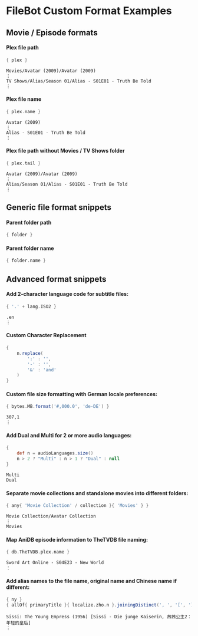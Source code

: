 # FileBot Custom Format Examples


## Movie / Episode formats


#### Plex file path
```groovy
{ plex }
```
```
Movies/Avatar (2009)/Avatar (2009)
⋮
TV Shows/Alias/Season 01/Alias - S01E01 - Truth Be Told
⋮
```

#### Plex file name
```groovy
{ plex.name }
```
```
Avatar (2009)
⋮
Alias - S01E01 - Truth Be Told
⋮
```

#### Plex file path without Movies / TV Shows folder
```groovy
{ plex.tail }
```
```
Avatar (2009)/Avatar (2009)
⋮
Alias/Season 01/Alias - S01E01 - Truth Be Told
⋮
```


## Generic file format snippets


#### Parent folder path
```groovy
{ folder }
```

#### Parent folder name
```groovy
{ folder.name }
```


## Advanced format snippets


#### Add 2-character language code for subtitle files:
```groovy
{ '.' + lang.ISO2 }
```
```
.en
⋮
```

#### Custom Character Replacement
```groovy
{
	n.replace(
		':' : '',
		'-' : '',
		'&' : 'and'
	)
}
```

#### Custom file size formatting with German locale preferences:
```groovy
{ bytes.MB.format('#,000.0', 'de-DE') }
```
```
307,1
⋮
```

#### Add Dual and Multi for 2 or more audio languages:
```groovy
{
	def n = audioLanguages.size()
	n > 2 ? "Multi" : n > 1 ? "Dual" : null
}
```
```
Multi
Dual
```

#### Separate movie collections and standalone movies into different folders:
```groovy
{ any{ 'Movie Collection' / collection }{ 'Movies' } }
```
```
Movie Collection/Avatar Collection
⋮
Movies
```

#### Map AniDB episode information to TheTVDB file naming:
```groovy
{ db.TheTVDB.plex.name }
```
```
Sword Art Online - S04E23 - New World
⋮
```

#### Add alias names to the file name, original name and Chinese name if different:
```groovy
{ ny } 
{ allOf{ primaryTitle }{ localize.zho.n }.joiningDistinct(', ', '[', ']'){ n.contains(it) ? null : it } }
```
```
Sissi: The Young Empress (1956) [Sissi - Die junge Kaiserin, 茜茜公主2：年轻的皇后]
⋮
```
